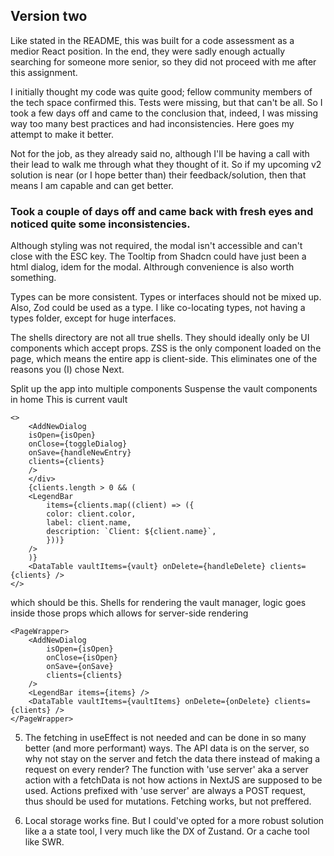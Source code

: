## Version two

Like stated in the README, this was built for a code assessment as a medior React position. In the end, they were sadly enough actually searching for someone more senior, so they did not proceed with me after this assignment.

I initially thought my code was quite good; fellow community members of the tech space confirmed this. Tests were missing, but that can't be all. So I took a few days off and came to the conclusion that, indeed, I was missing way too many best practices and had inconsistencies. Here goes my attempt to make it better.

Not for the job, as they already said no, although I'll be having a call with their lead to walk me through what they thought of it. So if my upcoming v2 solution is near (or I hope better than) their feedback/solution, then that means I am capable and can get better.

### Took a couple of days off and came back with fresh eyes and noticed quite some inconsistencies.

Although styling was not required, the modal isn't accessible and can't close with the ESC key.
The Tooltip from Shadcn could have just been a html dialog, idem for the modal. Althrough convenience is also worth something.

Types can be more consistent. Types or interfaces should not be mixed up. Also, Zod could be used as a type. I like co-locating types, not having a types folder, except for huge interfaces.

The shells directory are not all true shells. They should ideally only be UI components which accept props.
ZSS
<Vault /> is the only component loaded on the page, which means the entire app is client-side. This eliminates one of the reasons you (I) chose Next.

 Split up the app into multiple components
 Suspense the vault components in home
 This is current vault

```tsx
<>
    <AddNewDialog
    isOpen={isOpen}
    onClose={toggleDialog}
    onSave={handleNewEntry}
    clients={clients}
    />
    </div>
    {clients.length > 0 && (
    <LegendBar
        items={clients.map((client) => ({
        color: client.color,
        label: client.name,
        description: `Client: ${client.name}`,
        }))}
    />
    )}
    <DataTable vaultItems={vault} onDelete={handleDelete} clients={clients} />
</>
```

which should be this. Shells for rendering the vault manager, logic goes inside those props which allows for server-side rendering

```tsx
<PageWrapper>
    <AddNewDialog
        isOpen={isOpen}
        onClose={isOpen}
        onSave={onSave}
        clients={clients}
    />
    <LegendBar items={items} />
    <DataTable vaultItems={vaultItems} onDelete={onDelete} clients={clients} />
</PageWrapper>
```

5) The fetching in useEffect is not needed and can be done in so many better (and more performant) ways. The API data is on the server, so why not stay on the server and fetch the data there instead of making a request on every render?
The function with 'use server' aka a server action with a fetchData is not how actions in NextJS are supposed to be used. Actions prefixed with 'use server' are always a POST request, thus should be used for mutations. Fetching works, but not preffered.

6) Local storage works fine. But I could've opted for a more robust solution like a a state tool, I very much like the DX of Zustand. Or a cache tool like SWR.
